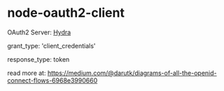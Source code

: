 # node-oauth2-client
OAuth2 Server: [Hydra](https://github.com/ory/hydra)

grant_type: 'client_credentials'

response_type: token

read more at: https://medium.com/@darutk/diagrams-of-all-the-openid-connect-flows-6968e3990660
